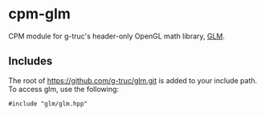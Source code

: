 cpm-glm
=======

CPM module for g-truc's header-only OpenGL math library,
[GLM](http://glm.g-truc.net).

Includes
--------

The root of https://github.com/g-truc/glm.git is added to your include path.
To access glm, use the following:

```
#include "glm/glm.hpp"
```

